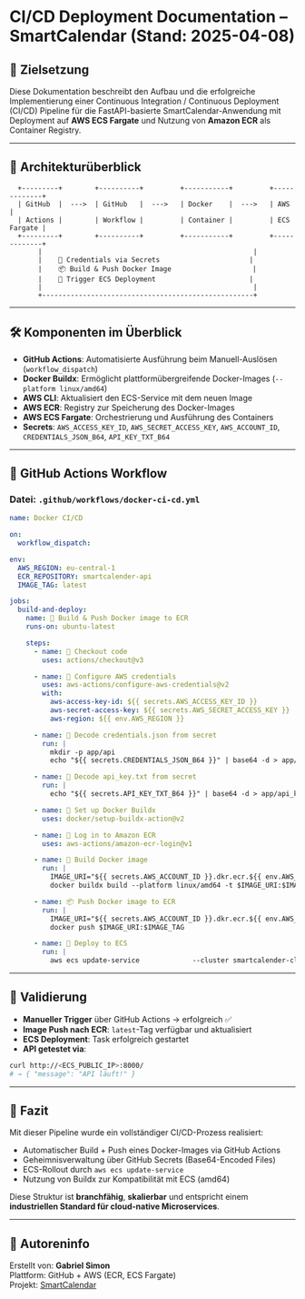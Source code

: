 # CI/CD Deployment Documentation – SmartCalendar (Stand: 2025-04-08)

## 🎯 Zielsetzung

Diese Dokumentation beschreibt den Aufbau und die erfolgreiche Implementierung einer Continuous Integration / Continuous Deployment (CI/CD) Pipeline für die FastAPI-basierte SmartCalendar-Anwendung mit Deployment auf **AWS ECS Fargate** und Nutzung von **Amazon ECR** als Container Registry.

---

## 🧱 Architekturüberblick

```plaintext
  +---------+        +----------+         +-----------+         +-------------+
  | GitHub  |  --->  | GitHub   |  --->   | Docker    |  --->   | AWS         |
  | Actions |        | Workflow |         | Container |         | ECS Fargate |
  +---------+        +----------+         +-----------+         +-------------+
       |                                                    |
       |    🔐 Credentials via Secrets                      |
       |    📦 Build & Push Docker Image                    |
       |    🚀 Trigger ECS Deployment                       |
       |                                                    |
       +----------------------------------------------------+
```

---

## 🛠️ Komponenten im Überblick

- **GitHub Actions**: Automatisierte Ausführung beim Manuell-Auslösen (`workflow_dispatch`)
- **Docker Buildx**: Ermöglicht plattformübergreifende Docker-Images (`--platform linux/amd64`)
- **AWS CLI**: Aktualisiert den ECS-Service mit dem neuen Image
- **AWS ECR**: Registry zur Speicherung des Docker-Images
- **AWS ECS Fargate**: Orchestrierung und Ausführung des Containers
- **Secrets**: `AWS_ACCESS_KEY_ID`, `AWS_SECRET_ACCESS_KEY`, `AWS_ACCOUNT_ID`, `CREDENTIALS_JSON_B64`, `API_KEY_TXT_B64`

---

## 🔁 GitHub Actions Workflow

### Datei: `.github/workflows/docker-ci-cd.yml`

```yaml
name: Docker CI/CD

on:
  workflow_dispatch:

env:
  AWS_REGION: eu-central-1
  ECR_REPOSITORY: smartcalender-api
  IMAGE_TAG: latest

jobs:
  build-and-deploy:
    name: 🚀 Build & Push Docker image to ECR
    runs-on: ubuntu-latest

    steps:
      - name: 🔄 Checkout code
        uses: actions/checkout@v3

      - name: 🔐 Configure AWS credentials
        uses: aws-actions/configure-aws-credentials@v2
        with:
          aws-access-key-id: ${{ secrets.AWS_ACCESS_KEY_ID }}
          aws-secret-access-key: ${{ secrets.AWS_SECRET_ACCESS_KEY }}
          aws-region: ${{ env.AWS_REGION }}

      - name: 📄 Decode credentials.json from secret
        run: |
          mkdir -p app/api
          echo "${{ secrets.CREDENTIALS_JSON_B64 }}" | base64 -d > app/api/credentials.json

      - name: 📄 Decode api_key.txt from secret
        run: |
          echo "${{ secrets.API_KEY_TXT_B64 }}" | base64 -d > app/api_key.txt

      - name: 🧱 Set up Docker Buildx
        uses: docker/setup-buildx-action@v2

      - name: 🔑 Log in to Amazon ECR
        uses: aws-actions/amazon-ecr-login@v1

      - name: 🐳 Build Docker image
        run: |
          IMAGE_URI="${{ secrets.AWS_ACCOUNT_ID }}.dkr.ecr.${{ env.AWS_REGION }}.amazonaws.com/${{ env.ECR_REPOSITORY }}"
          docker buildx build --platform linux/amd64 -t $IMAGE_URI:$IMAGE_TAG -f Dockerfile .

      - name: 📦 Push Docker image to ECR
        run: |
          IMAGE_URI="${{ secrets.AWS_ACCOUNT_ID }}.dkr.ecr.${{ env.AWS_REGION }}.amazonaws.com/${{ env.ECR_REPOSITORY }}"
          docker push $IMAGE_URI:$IMAGE_TAG

      - name: 🚀 Deploy to ECS
        run: |
          aws ecs update-service             --cluster smartcalender-cluster-v2             --service smartcalender-service             --force-new-deployment             --region $AWS_REGION
```

---

## 🧪 Validierung

- **Manueller Trigger** über GitHub Actions → erfolgreich ✅
- **Image Push nach ECR**: `latest`-Tag verfügbar und aktualisiert
- **ECS Deployment**: Task erfolgreich gestartet
- **API getestet via**:
```bash
curl http://<ECS_PUBLIC_IP>:8000/
# → { "message": "API läuft!" }
```

---

## 🏁 Fazit

Mit dieser Pipeline wurde ein vollständiger CI/CD-Prozess realisiert:
- Automatischer Build + Push eines Docker-Images via GitHub Actions
- Geheimnisverwaltung über GitHub Secrets (Base64-Encoded Files)
- ECS-Rollout durch `aws ecs update-service`
- Nutzung von Buildx zur Kompatibilität mit ECS (amd64)

Diese Struktur ist **branchfähig**, **skalierbar** und entspricht einem **industriellen Standard für cloud-native Microservices**.

---

## 📝 Autoreninfo

Erstellt von: **Gabriel Simon**  
Plattform: GitHub + AWS (ECR, ECS Fargate)  
Projekt: [SmartCalendar](https://github.com/GS-91/smartcalender)
